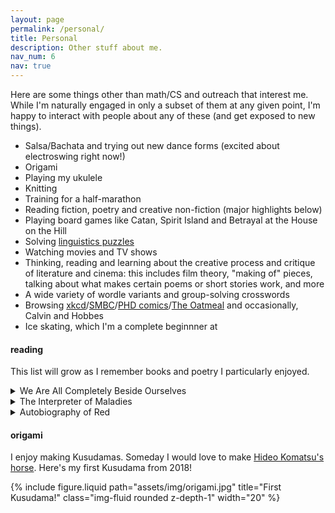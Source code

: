```yaml
---
layout: page
permalink: /personal/
title: Personal
description: Other stuff about me.
nav_num: 6
nav: true
---
```


Here are some things other than math/CS and outreach that interest me. While I'm naturally engaged in only a subset of them at any given point, I'm happy to interact with people about any of these (and get exposed to new things).

* Salsa/Bachata and trying out new dance forms (excited about electroswing right now!)
* Origami
* Playing my ukulele
* Knitting
* Training for a half-marathon
* Reading fiction, poetry and creative non-fiction (major highlights below)
* Playing board games like Catan, Spirit Island and Betrayal at the House on the Hill 
* Solving [linguistics puzzles](https://ioling.org/)
* Watching movies and TV shows
* Thinking, reading and learning about the creative process and critique of literature and cinema: this includes film theory, "making of" pieces, talking about what makes certain poems or short stories work, and more
* A wide variety of wordle variants and group-solving crosswords
* Browsing [xkcd](https://xkcd.com/)/[SMBC](https://www.smbc-comics.com/)/[PHD comics](https://phdcomics.com/)/[The Oatmeal](https://theoatmeal.com/) and occasionally, Calvin and Hobbes 
* Ice skating, which I'm a complete beginnner at

#### reading 

This list will grow as I remember books and poetry I particularly enjoyed. 

<details>
  <summary> We Are All Completely Beside Ourselves</summary>
  Karen Joy Fowler's exploration of memory and the psyche in a wonderfully written maybe-family-drama squarely avoids whatever trope you had in mind. The novel has a rich and syrupy but sharp undertone, and while the ending felt a bit forced in parts, it still leaves a lasting memory. The writing is immersive and easy-going, at times almost lyrical. A must-read for people who want a fresh voice.
</details>

<details>
  <summary>The Interpreter of Maladies</summary>
  Jhumpa Lahiri probably became my favourite author once I read A Temporary Matter. While I found the quality of the stories in the book quite variable, the first one is a revelation. Lahiri has mastered the use of restraint, lingering on just the right small gestures to create big ripples in her stories. These are the moments which in retrospect we have experienced too, but probably never consciously recognized until she unveiled them. She has done what great authors do - unmask us to ourselves. And she has done it the way the Earth spins under our feet - not violently, but powerfully.
</details>

<details>
  <summary> Autobiography of Red </summary>
  Anne Carson was my favourite poet for a very long time. She masters the balance between otherworldly poetry and grounding narration. Geryon's childhood has so many moments I automatically imagine tinged in sepia light. She models Geryon as a symbol for otherness but makes it an intensely relatable brand of otherness, in what Sam Anderson calls her classic "Carsonian distant closeness."
</details>

#### origami 

I enjoy making Kusudamas. Someday I would love to make [Hideo Komatsu's horse](https://origami-art.us/instructions/209-horse-hideo-komatsu). Here's my first Kusudama from 2018!

{% include figure.liquid path="assets/img/origami.jpg" title="First Kusudama!" class="img-fluid rounded z-depth-1" width="20" %}

